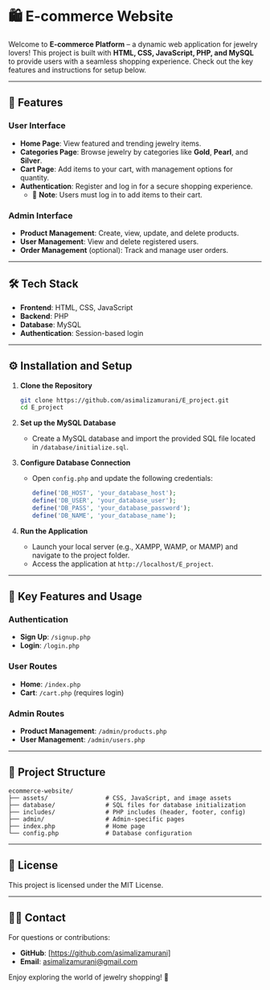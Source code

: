 # 🛍️ E-commerce Website

Welcome to **E-commerce Platform** – a dynamic web application for jewelry lovers! This project is built with **HTML, CSS, JavaScript, PHP, and MySQL** to provide users with a seamless shopping experience. Check out the key features and instructions for setup below.

---

## 🌟 Features

### User Interface
- **Home Page**: View featured and trending jewelry items.
- **Categories Page**: Browse jewelry by categories like **Gold**, **Pearl**, and **Silver**.
- **Cart Page**: Add items to your cart, with management options for quantity.
- **Authentication**: Register and log in for a secure shopping experience.
  - 🚫 **Note**: Users must log in to add items to their cart.

### Admin Interface
- **Product Management**: Create, view, update, and delete products.
- **User Management**: View and delete registered users.
- **Order Management** (optional): Track and manage user orders.

---

## 🛠️ Tech Stack

- **Frontend**: HTML, CSS, JavaScript
- **Backend**: PHP
- **Database**: MySQL
- **Authentication**: Session-based login

---

## ⚙️ Installation and Setup

1. **Clone the Repository**
   ```bash
   git clone https://github.com/asimalizamurani/E_project.git
   cd E_project
   ```

2. **Set up the MySQL Database**
   - Create a MySQL database and import the provided SQL file located in `/database/initialize.sql`.

3. **Configure Database Connection**
   - Open `config.php` and update the following credentials:
     ```php
     define('DB_HOST', 'your_database_host');
     define('DB_USER', 'your_database_user');
     define('DB_PASS', 'your_database_password');
     define('DB_NAME', 'your_database_name');
     ```

4. **Run the Application**
   - Launch your local server (e.g., XAMPP, WAMP, or MAMP) and navigate to the project folder.
   - Access the application at `http://localhost/E_project`.

---

## 📑 Key Features and Usage

### Authentication
- **Sign Up**: `/signup.php`
- **Login**: `/login.php`

### User Routes
- **Home**: `/index.php`
- **Cart**: `/cart.php` (requires login)

### Admin Routes
- **Product Management**: `/admin/products.php`
- **User Management**: `/admin/users.php`

---

## 📂 Project Structure

```
ecommerce-website/
├── assets/                # CSS, JavaScript, and image assets
├── database/              # SQL files for database initialization
├── includes/              # PHP includes (header, footer, config)
├── admin/                 # Admin-specific pages
├── index.php              # Home page
└── config.php             # Database configuration
```

---

## 📄 License

This project is licensed under the MIT License.

---

## 👨‍💻 Contact

For questions or contributions:

- **GitHub**: [https://github.com/asimalizamurani]
- **Email**: asimalizamurani@gmail.com

Enjoy exploring the world of jewelry shopping! 🎉
